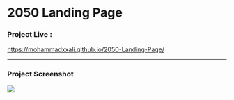 # 2050 Landing Page


### Project Live :
https://mohammadxxali.github.io/2050-Landing-Page/

-------

### Project Screenshot
![](https://github.com/mohammadxxali/2050-Landing-Page/blob/main/Screenshot.png)

